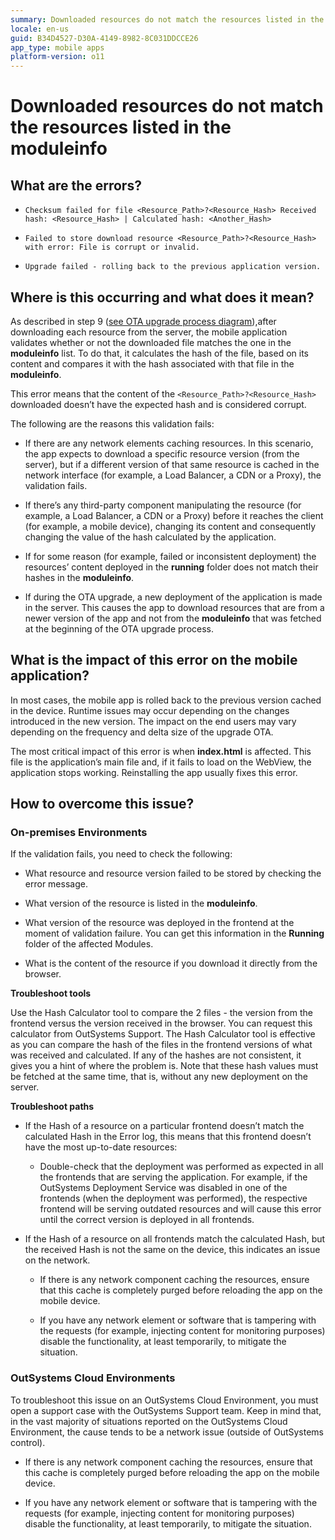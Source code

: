 ```yaml
---
summary: Downloaded resources do not match the resources listed in the moduleinfo
locale: en-us
guid: B34D4527-D30A-4149-8982-8C031DDCCE26
app_type: mobile apps
platform-version: o11
---
```


# Downloaded resources do not match the resources listed in the moduleinfo

## What are the errors?

* ``Checksum failed for file <Resource_Path>?<Resource_Hash> Received hash: <Resource_Hash> | Calculated hash: <Another_Hash>``

* ``Failed to store download resource <Resource_Path>?<Resource_Hash> with error: File is corrupt or invalid.``

* ``Upgrade failed - rolling back to the previous application version.``

## Where is this occurring and what does it mean?

As described in step 9 ([see OTA upgrade process diagram](https://success.outsystems.com/documentation/11/delivering_mobile_apps/mobile_app_update_scenarios/over_the_air_upgrades/#ota-upgrade-process-diagram)),after downloading each resource from the server, the mobile application validates whether or not the downloaded file matches the one in the **moduleinfo** list. To do that, it calculates the hash of the file, based on its content and compares it with the hash associated with that file in the **moduleinfo**.

This error means that the content of the ``<Resource_Path>?<Resource_Hash>`` downloaded doesn’t have the expected hash and is considered corrupt.

The following are the reasons this validation fails:

* If there are any network elements caching resources. In this scenario, the app expects to download a specific resource version (from the server), but if a different version of that same resource is cached in the network interface (for example, a Load Balancer, a CDN or a Proxy), the validation fails.
    
* If there’s any third-party component manipulating the resource (for example, a Load Balancer, a CDN or a Proxy) before it reaches the client (for example, a mobile device), changing its content and consequently changing the value of the hash calculated by the application. 

* If for some reason (for example, failed or inconsistent deployment) the resources’ content deployed in the **running** folder does not match their hashes in the **moduleinfo**.

* If during the OTA upgrade, a new deployment of the application is made in the server. This causes the app to download resources that are from a newer version of the app and not from the **moduleinfo** that was fetched at the beginning of the OTA upgrade process.

## What is the impact of this error on the mobile application?

In most cases, the mobile app is rolled back to the previous version cached in the device. Runtime issues may occur depending on the changes introduced in the new version. The impact on the end users may vary depending on the frequency and delta size of the upgrade OTA. 

The most critical impact of this error is when **index.html** is affected. This file is the application’s main file and, if it fails to load on the WebView, the application stops working. Reinstalling the app usually fixes this error.

## How to overcome this issue?

### On-premises Environments

If the validation fails, you need to check the following: 

* What resource and resource version failed to be stored by checking the error message.

* What version of the resource is listed in the **moduleinfo**.

* What version of the resource was deployed in the frontend at the moment of validation failure. You can get this information in the **Running** folder of the affected Modules.

* What is the content of the resource if you download it directly from the browser.

**Troubleshoot tools**

Use the Hash Calculator tool to compare the 2 files - the version from the frontend versus the version received in the browser. You can request this calculator from OutSystems Support.  The Hash Calculator tool is effective as you can compare the hash of the files in the frontend versions of what was received and calculated. If any of the hashes are not consistent, it gives you a hint of where the problem is. Note that these hash values must be fetched at the same time, that is, without any new deployment on the server.

**Troubleshoot paths**

* If the Hash of a resource on a particular frontend doesn’t match the calculated Hash in the Error log, this means that this frontend doesn’t have the most up-to-date resources:

    * Double-check that the deployment was performed as expected in all the frontends that are serving the application. For example, if the OutSystems Deployment Service was disabled in one of the frontends (when the deployment was performed), the respective frontend will be serving outdated resources and will cause this error until the correct version is deployed in all frontends.

* If the Hash of a resource on all frontends match the calculated Hash, but the received Hash is not the same on the device, this indicates an issue on the network.

    * If there is any network component caching the resources, ensure that this cache is completely purged before reloading the app on the mobile device.

    * If you have any network element or software that is tampering with the requests (for example, injecting content for monitoring purposes) disable the functionality, at least temporarily, to mitigate the situation.

### OutSystems Cloud Environments

To troubleshoot this issue on an OutSystems Cloud Environment, you must open a support case with the OutSystems Support team. Keep in mind that, in the vast majority of situations reported on the OutSystems Cloud Environment, the cause tends to be a network issue (outside of OutSystems control).

* If there is any network component caching the resources, ensure that this cache is completely purged before reloading the app on the mobile device.

* If you have any network element or software that is tampering with the requests (for example, injecting content for monitoring purposes) disable the functionality, at least temporarily, to mitigate the situation.


